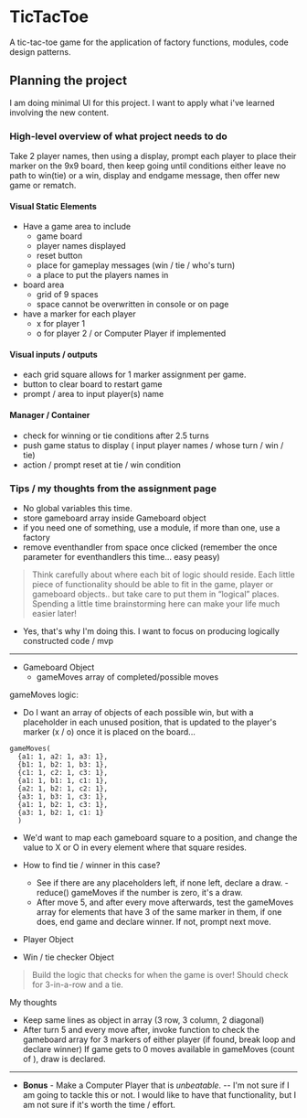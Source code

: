 # TicTacToe

A tic-tac-toe game for the application of factory functions, modules, code design patterns.

## Planning the project

I am doing minimal UI for this project. I want to apply what i've learned involving the new content.

### High-level overview of what project needs to do

Take 2 player names, then using a display, prompt each player to place their marker on the 9x9 board, then keep going until conditions either leave no path to win(tie) or a win, display and endgame message, then offer new game or rematch.

#### Visual Static Elements

- Have a game area to include
  - game board
  - player names displayed
  - reset button
  - place for gameplay messages (win / tie / who's turn)
  - a place to put the players names in
- board area
  - grid of 9 spaces
  - space cannot be overwritten in console or on page
- have a marker for each player
  - x for player 1
  - o for player 2 / or Computer Player if implemented

#### Visual inputs / outputs

- each grid square allows for 1 marker assignment per game.
- button to clear board to restart game
- prompt / area to input player(s) name

#### Manager / Container

- check for winning or tie conditions after 2.5 turns
- push game status to display ( input player names / whose turn / win / tie)  
- action / prompt reset at tie / win condition

### Tips / my thoughts from the assignment page

- No global variables this time.
- store gameboard array inside Gameboard object
- if you need one of something, use a module, if more than one, use a factory
- remove eventhandler from space once clicked (remember the once parameter for eventhandlers this time... easy peasy)

> Think carefully about where each bit of logic should reside. Each little piece of functionality should be able to fit in the game, player or gameboard objects.. but take care to put them in “logical” places. Spending a little time brainstorming here can make your life much easier later!

- Yes, that's why I'm doing this. I want to focus on producing logically constructed code / mvp

---

- Gameboard Object
  - gameMoves array of completed/possible moves

gameMoves logic:

- Do I want an array of objects of each possible win, but with a placeholder in each unused position, that is updated to the player's marker (x / o) once it is placed on the board...

```
gameMoves(
  {a1: 1, a2: 1, a3: 1},
  {b1: 1, b2: 1, b3: 1},
  {c1: 1, c2: 1, c3: 1},
  {a1: 1, b1: 1, c1: 1},
  {a2: 1, b2: 1, c2: 1},
  {a3: 1, b3: 1, c3: 1},
  {a1: 1, b2: 1, c3: 1},
  {a3: 1, b2: 1, c1: 1}
  )

```

- We'd want to map each gameboard square to a position, and change the value to X or O in every element where that square resides.

- How to find tie / winner in this case?
  - See if there are any placeholders left, if none left, declare a draw. - reduce() gameMoves if the number is zero, it's a draw.
  - After move 5, and after every move afterwards, test the gameMoves array for elements that have 3 of the same marker in them, if one does, end game and declare winner. If not, prompt next move.

- Player Object
- Win / tie checker Object

> Build the logic that checks for when the game is over! Should check for 3-in-a-row and a tie.

My thoughts

- Keep same lines as object in array (3 row, 3 column, 2 diagonal)
- After turn 5 and every move after, invoke function to check the gameboard array for 3 markers of either player (if found, break loop and declare winner) If game gets to 0 moves available in gameMoves (count of ), draw is declared.

---

- __Bonus__ - Make a Computer Player that is _unbeatable_.  -- I'm not sure if I am going to tackle this or not. I would like to have that functionality, but I am not sure if it's worth the time / effort.
